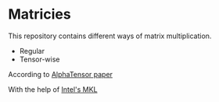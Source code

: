 # Matricies

This repository contains different ways of matrix multiplication.

- Regular
- Tensor-wise

According to [AlphaTensor paper](https://www.nature.com/articles/s41586-022-05172-4)

With the help of [Intel's MKL](https://www.intel.com/content/www/us/en/developer/tools/oneapi/onemkl.html)